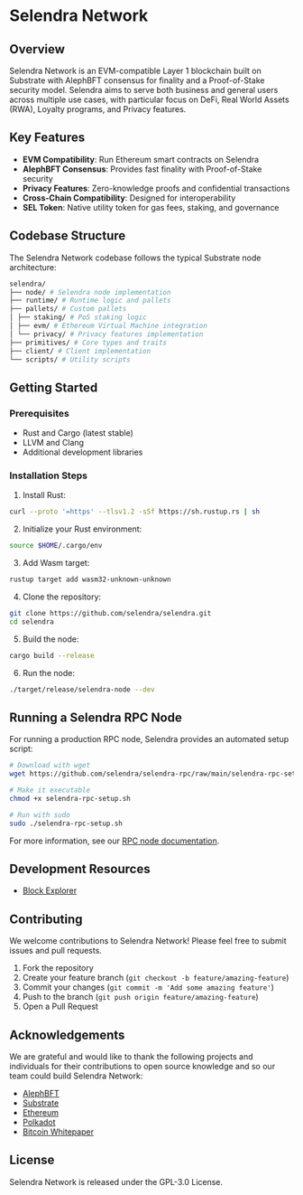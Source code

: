 # Selendra Network

## Overview

Selendra Network is an EVM-compatible Layer 1 blockchain built on Substrate with AlephBFT consensus for finality and a Proof-of-Stake security model. Selendra aims to serve both business and general users across multiple use cases, with particular focus on DeFi, Real World Assets (RWA), Loyalty programs, and Privacy features.

## Key Features

- **EVM Compatibility**: Run Ethereum smart contracts on Selendra
- **AlephBFT Consensus**: Provides fast finality with Proof-of-Stake security
- **Privacy Features**: Zero-knowledge proofs and confidential transactions
- **Cross-Chain Compatibility**: Designed for interoperability
- **SEL Token**: Native utility token for gas fees, staking, and governance

## Codebase Structure

The Selendra Network codebase follows the typical Substrate node architecture:

```bash
selendra/
├── node/ # Selendra node implementation
├── runtime/ # Runtime logic and pallets
├── pallets/ # Custom pallets
│ ├── staking/ # PoS staking logic
│ ├── evm/ # Ethereum Virtual Machine integration
│ └── privacy/ # Privacy features implementation
├── primitives/ # Core types and traits
├── client/ # Client implementation
└── scripts/ # Utility scripts
```

## Getting Started

### Prerequisites

- Rust and Cargo (latest stable)
- LLVM and Clang
- Additional development libraries

### Installation Steps

1. Install Rust:
```bash
curl --proto '=https' --tlsv1.2 -sSf https://sh.rustup.rs | sh
```

2. Initialize your Rust environment:
```bash
source $HOME/.cargo/env
```

3. Add Wasm target:
```bash
rustup target add wasm32-unknown-unknown
```

4. Clone the repository:
```bash
git clone https://github.com/selendra/selendra.git
cd selendra
```

5. Build the node:
```bash
cargo build --release
```

6. Run the node:
```bash
./target/release/selendra-node --dev
```

## Running a Selendra RPC Node

For running a production RPC node, Selendra provides an automated setup script:

```bash
# Download with wget
wget https://github.com/selendra/selendra-rpc/raw/main/selendra-rpc-setup.sh -O selendra-rpc-setup.sh

# Make it executable
chmod +x selendra-rpc-setup.sh

# Run with sudo
sudo ./selendra-rpc-setup.sh
```

For more information, see our [RPC node documentation](https://github.com/selendra/selendra-rpc).

## Development Resources

- [Block Explorer](https://explorer.selendra.org)

## Contributing

We welcome contributions to Selendra Network! Please feel free to submit issues and pull requests.

1. Fork the repository
2. Create your feature branch (`git checkout -b feature/amazing-feature`)
3. Commit your changes (`git commit -m 'Add some amazing feature'`)
4. Push to the branch (`git push origin feature/amazing-feature`)
5. Open a Pull Request

## Acknowledgements

We are grateful and would like to thank the following projects and individuals for their contributions to open source knowledge and so our team could build Selendra Network:

- [AlephBFT](https://github.com/aleph-network/aleph-bft)
- [Substrate](https://github.com/paritytech/substrate)
- [Ethereum](https://github.com/ethereum/ethereum)
- [Polkadot](https://github.com/paritytech/polkadot)
- [Bitcoin Whitepaper](https://bitcoin.org/bitcoin.pdf)

## License

Selendra Network is released under the GPL-3.0 License.